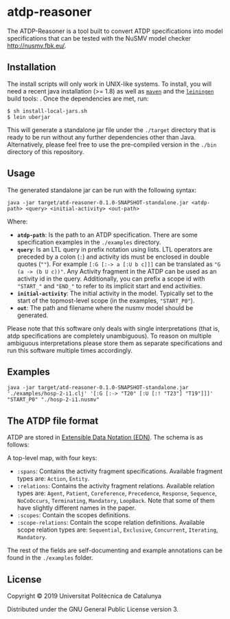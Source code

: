 # atdp-reasoner

The ATDP-Reasoner is a tool built to convert ATDP specifications into model
specifications that can be tested with the NuSMV model checker
http://nusmv.fbk.eu/. 


## Installation

The install scripts will only work in UNIX-like systems. To install, you will
need a recent java installation (>= 1.8)  as well as
[`maven`](https://maven.apache.org/) and the
[`leiningen`](https://leiningen.org/) build tools: . Once the dependencies are
met, run:


```
$ sh install-local-jars.sh
$ lein uberjar
```

This will generate a standalone jar file under the `./target` directory that is
ready to be run without any further dependencies other than Java. Alternatively,
please feel free to use the pre-compiled version in the `./bin` directory of
this repository.


## Usage

The generated standalone jar can be run with the following syntax:


```
java -jar target/atd-reasoner-0.1.0-SNAPSHOT-standalone.jar <atdp-path> <query> <initial-activity> <out-path>
```

Where:

- **`atdp-path`**: Is the path to an ATDP specification. There are some
  specification examples in the `./examples` directory.
- **`query`**: Is an LTL query in prefix notation using lists. LTL operators are
  preceded by a colon (`:`) and activity ids must be enclosed in double quotes
  (`""`). For example `[:G [:-> a [:U b c]]]` can be translated as `"G (a -> (b U c))"`. 
  Any Activity fragment in the ATDP can be used as an activity id in
  the query. Additionally, you can prefix a scope id with `"START_"` and
  `"END_"` to refer to its implicit start and end activities.
- **`initial-activity`**: The initial activity in the model. Typically set to
  the start of the topmost-level scope (in the examples, `"START_P0"`).
- **`out`**: The path and filename where the nusmv model should be generated.

Please note that this software only deals with single
interpretations (that is, atdp specifications are completely unambiguous). 
To reason on multiple ambiguous interpretations please store them as separate
specifications and run this software multiple times accordingly.

## Examples

```
java -jar target/atd-reasoner-0.1.0-SNAPSHOT-standalone.jar './examples/hosp-2-i1.clj' '[:G [:-> "T20" [:U [:! "T23"] "T19"]]]' "START_P0" "./hosp-2-i1.nusmv"
```

## The ATDP file format

ATDP are stored in [Extensible Data Notation (EDN)](https://learnxinyminutes.com/docs/edn/). The schema is as follows:

A top-level map, with four keys:

- `:spans`: Contains the activity fragment specifications. Available fragment types are: `Action`, `Entity`.
- `:relations`: Contains the activity fragment relations. Available relation types are: `Agent`, `Patient`, `Coreference`, `Precedence`, `Response`, `Sequence`, `NoCoOccurs`, `Terminating`, `Mandatory`, `LoopBack`. Note that some of them have slightly different names in the paper.
- `:scopes`: Contain the scopes definitions.
- `:scope-relations`: Contain the scope relation definitions. Available scope relation types are: `Sequential`, `Exclusive`, `Concurrent`, `Iterating`, `Mandatory`.

The rest of the fields are self-documenting and example annotations can be found in the `./examples` folder.

## License

Copyright © 2019  Universitat Politècnica de Catalunya

Distributed under the GNU General Public License version 3.
